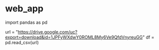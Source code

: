# web_app
import pandas as pd

url = "https://drive.google.com/uc?export=download&id=1JPFyWXdwY0ROML8My6Ve9QfdVnyreuGG"
df = pd.read_csv(url)
